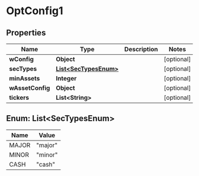 
# OptConfig1

## Properties
Name | Type | Description | Notes
------------ | ------------- | ------------- | -------------
**wConfig** | **Object** |  |  [optional]
**secTypes** | [**List&lt;SecTypesEnum&gt;**](#List&lt;SecTypesEnum&gt;) |  |  [optional]
**minAssets** | **Integer** |  |  [optional]
**wAssetConfig** | **Object** |  |  [optional]
**tickers** | **List&lt;String&gt;** |  |  [optional]


<a name="List<SecTypesEnum>"></a>
## Enum: List&lt;SecTypesEnum&gt;
Name | Value
---- | -----
MAJOR | &quot;major&quot;
MINOR | &quot;minor&quot;
CASH | &quot;cash&quot;



